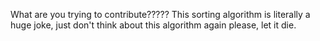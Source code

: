 What are you trying to contribute????? This sorting algorithm is literally a huge joke, just don't think about this algorithm again please, let it die.
